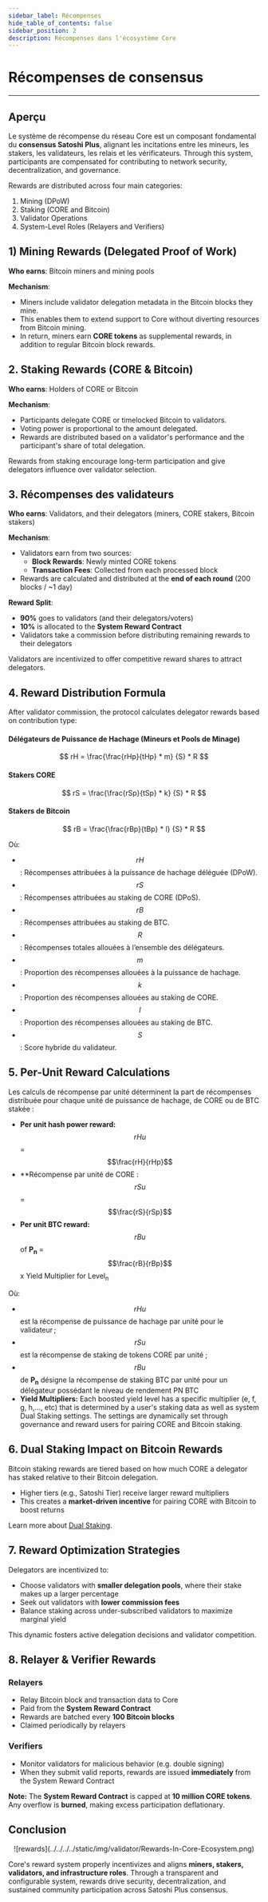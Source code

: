 ```yaml
---
sidebar_label: Récompenses
hide_table_of_contents: false
sidebar_position: 2
description: Récompenses dans l'écosystème Core
---
```


# Récompenses de consensus

---

## Aperçu

Le système de récompense du réseau Core est un composant fondamental du **consensus Satoshi Plus**, alignant les incitations entre les mineurs, les stakers, les validateurs, les relais et les vérificateurs. Through this system, participants are compensated for contributing to network security, decentralization, and governance.

Rewards are distributed across four main categories:

1. Mining (DPoW)
2. Staking (CORE and Bitcoin)
3. Validator Operations
4. System-Level Roles (Relayers and Verifiers)

## 1) Mining Rewards (Delegated Proof of Work)

**Who earns**: Bitcoin miners and mining pools

**Mechanism**:

- Miners include validator delegation metadata in the Bitcoin blocks they mine.
- This enables them to extend support to Core without diverting resources from Bitcoin mining.
- In return, miners earn **CORE tokens** as supplemental rewards, in addition to regular Bitcoin block rewards.

## 2. Staking Rewards (CORE & Bitcoin)

**Who earns**: Holders of CORE or Bitcoin

**Mechanism**:

- Participants delegate CORE or timelocked Bitcoin to validators.
- Voting power is proportional to the amount delegated.
- Rewards are distributed based on a validator's performance and the participant's share of total delegation.

Rewards from staking encourage long-term participation and give delegators influence over validator selection.

## 3. Récompenses des validateurs

**Who earns**: Validators, and their delegators (miners, CORE stakers, Bitcoin stakers)

**Mechanism**:

- Validators earn from two sources:
  - **Block Rewards**: Newly minted CORE tokens
  - **Transaction Fees**: Collected from each processed block
- Rewards are calculated and distributed at the **end of each round** (200 blocks / ~1 day)

**Reward Split**:

- **90%** goes to validators (and their delegators/voters)
- **10%** is allocated to the **System Reward Contract**
- Validators take a commission before distributing remaining rewards to their delegators

Validators are incentivized to offer competitive reward shares to attract delegators.

## 4. Reward Distribution Formula

After validator commission, the protocol calculates delegator rewards based on contribution type:

#### Délégateurs de Puissance de Hachage (Mineurs et Pools de Minage)

$$
    rH = \frac{\frac{rHp}{tHp} * m} {S} * R
$$

#### Stakers CORE

$$
    rS = \frac{\frac{rSp}{tSp} * k} {S} * R
$$

#### Stakers de Bitcoin

$$
    rB = \frac{\frac{rBp}{tBp} * l} {S} * R
$$

Où:

- $$rH$$: Récompenses attribuées à la puissance de hachage déléguée (DPoW).
- $$rS$$: Récompenses attribuées au staking de CORE (DPoS).
- $$rB$$: Récompenses attribuées au staking de BTC.
- $$R$$: Récompenses totales allouées à l’ensemble des délégateurs.
- $$m$$: Proportion des récompenses allouées à la puissance de hachage.
- $$k$$: Proportion des récompenses allouées au staking de CORE.
- $$l$$: Proportion des récompenses allouées au staking de BTC.
- $$S$$: Score hybride du validateur.

## 5. Per-Unit Reward Calculations

Les calculs de récompense par unité déterminent la part de récompenses distribuée pour chaque unité de puissance de hachage, de CORE ou de BTC stakée :

- **Per unit hash power reward:** $$rHu$$ = $$\frac{rH}{rHp}$$
- \*\*Récompense par unité de CORE : $$rSu$$ = $$\frac{rS}{rSp}$$
- **Per unit BTC reward:** $$rBu$$ of **P<sub>n</sub>** = $$\frac{rB}{rBp}$$ x Yield Multiplier for Level<sub>n</sub>

Où:

- $$rHu$$ est la récompense de puissance de hachage par unité pour le validateur ;
- $$rSu$$ est la récompense de staking de tokens CORE par unité ;
- $$rBu$$ de **P<sub>n</sub>** désigne la récompense de staking BTC par unité pour un délégateur possédant le niveau de rendement PN BTC
- **Yield Multipliers:** Each boosted yield level has a specific multiplier (e, f, g, h,..., etc) that is determined by a user's staking data as well as system Dual Staking settings. The settings are dynamically set through governance and reward users for pairing CORE and Bitcoin staking.

## 6. Dual Staking Impact on Bitcoin Rewards

Bitcoin staking rewards are tiered based on how much CORE a delegator has staked relative to their Bitcoin delegation.

- Higher tiers (e.g., Satoshi Tier) receive larger reward multipliers
- This creates a **market-driven incentive** for pairing CORE with Bitcoin to boost returns

Learn more about [Dual Staking](../dual-staking/overview.md).

## 7. Reward Optimization Strategies

Delegators are incentivized to:

- Choose validators with **smaller delegation pools**, where their stake makes up a larger percentage
- Seek out validators with **lower commission fees**
- Balance staking across under-subscribed validators to maximize marginal yield

This dynamic fosters active delegation decisions and validator competition.

## 8. Relayer & Verifier Rewards

### Relayers

- Relay Bitcoin block and transaction data to Core
- Paid from the **System Reward Contract**
- Rewards are batched every **100 Bitcoin blocks**
- Claimed periodically by relayers

### Verifiers

- Monitor validators for malicious behavior (e.g. double signing)
- When they submit valid reports, rewards are issued **immediately** from the System Reward Contract

**Note:** The **System Reward Contract** is capped at **10 million CORE tokens**. Any overflow is **burned**, making excess participation deflationary.

## Conclusion

<p align="center">![rewards](../../../../static/img/validator/Rewards-In-Core-Ecosystem.png)</p>

Core's reward system properly incentivizes and aligns **miners, stakers, validators, and infrastructure roles**. Through a transparent and configurable system, rewards drive security, decentralization, and sustained community participation across Satoshi Plus consensus.

